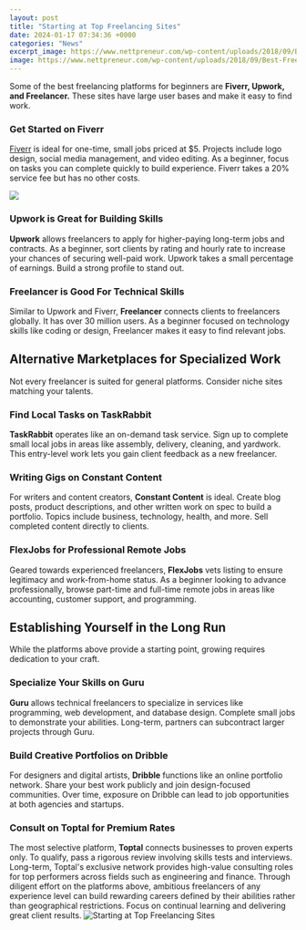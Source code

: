 ```yaml
---
layout: post
title: "Starting at Top Freelancing Sites"
date: 2024-01-17 07:34:36 +0000
categories: "News"
excerpt_image: https://www.nettpreneur.com/wp-content/uploads/2018/09/Best-FreelancingSites.jpg
image: https://www.nettpreneur.com/wp-content/uploads/2018/09/Best-FreelancingSites.jpg
---
```


Some of the best freelancing platforms for beginners are **Fiverr, Upwork, and Freelancer.** These sites have large user bases and make it easy to find work. 
### Get Started on Fiverr
[Fiverr](https://store.fi.io.vn/xmas-american-foxhound-dog-santa-hat-ugly-christmas-2) is ideal for one-time, small jobs priced at $5. Projects include logo design, social media management, and video editing. As a beginner, focus on tasks you can complete quickly to build experience. Fiverr takes a 20% service fee but has no other costs.

![](https://s.financesonline.com/uploads/2020/01/freelance_websites-main.jpg)
### Upwork is Great for Building Skills
**Upwork** allows freelancers to apply for higher-paying long-term jobs and contracts. As a beginner, sort clients by rating and hourly rate to increase your chances of securing well-paid work. Upwork takes a small percentage of earnings. Build a strong profile to stand out. 
### Freelancer is Good For Technical Skills
Similar to Upwork and Fiverr, **Freelancer** connects clients to freelancers globally. It has over 30 million users. As a beginner focused on technology skills like coding or design, Freelancer makes it easy to find relevant jobs.
## Alternative Marketplaces for Specialized Work 
Not every freelancer is suited for general platforms. Consider niche sites matching your talents.
### Find Local Tasks on TaskRabbit 
**TaskRabbit** operates like an on-demand task service. Sign up to complete small local jobs in areas like assembly, delivery, cleaning, and yardwork. This entry-level work lets you gain client feedback as a new freelancer. 
### Writing Gigs on Constant Content
For writers and content creators, **Constant Content** is ideal. Create blog posts, product descriptions, and other written work on spec to build a portfolio. Topics include business, technology, health, and more. Sell completed content directly to clients. 
### FlexJobs for Professional Remote Jobs
Geared towards experienced freelancers, **FlexJobs** vets listing to ensure legitimacy and work-from-home status. As a beginner looking to advance professionally, browse part-time and full-time remote jobs in areas like accounting, customer support, and programming.
## Establishing Yourself in the Long Run 
While the platforms above provide a starting point, growing requires dedication to your craft. 
### Specialize Your Skills on Guru 
**Guru** allows technical freelancers to specialize in services like programming, web development, and database design. Complete small jobs to demonstrate your abilities. Long-term, partners can subcontract larger projects through Guru. 
### Build Creative Portfolios on Dribble 
For designers and digital artists, **Dribble** functions like an online portfolio network. Share your best work publicly and join design-focused communities. Over time, exposure on Dribble can lead to job opportunities at both agencies and startups. 
### Consult on Toptal for Premium Rates 
The most selective platform, **Toptal** connects businesses to proven experts only. To qualify, pass a rigorous review involving skills tests and interviews. Long-term, Toptal's exclusive network provides high-value consulting roles for top performers across fields such as engineering and finance.
Through diligent effort on the platforms above, ambitious freelancers of any experience level can build rewarding careers defined by their abilities rather than geographical restrictions. Focus on continual learning and delivering great client results.
![Starting at Top Freelancing Sites](https://www.nettpreneur.com/wp-content/uploads/2018/09/Best-FreelancingSites.jpg)